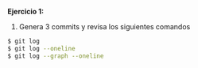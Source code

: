 **Ejercicio 1:** 
1. Genera 3 commits y revisa los siguientes comandos
```bash
$ git log 
$ git log --oneline
$ git log --graph --oneline
```
